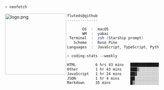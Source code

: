 ```zsh
> neofetch
```

<!--img align="left" src="https://github.com/fluteds.png" alt="logo.png" width="200"/>-->
<img align="left" src="https://external-content.duckduckgo.com/iu/?u=https%3A%2F%2F78.media.tumblr.com%2F975fca5f82161b190efdcaa05ffbd4ec%2Ftumblr_p6q6m9TJF01x3p3jmo1_500.png&f=1&nofb=1" alt="logo.png" width="200"/>

```csharp
fluteds@github
--------------

       OS  :  macOS
       WM  :  yabai
 Terminal  :  zsh (Starship prompt)  
   Scheme  :  Rose Pine  
Languages  :  JavaScript, TypeScript, Python, HTML, CSS  

```

```zsh
> coding-stats --weekly
```

<!--START_SECTION:waka-->

```txt
HTML         6 hrs 43 mins   █████████████▒░░░░░░░░░░░   53.73 %
Other        1 hr 43 mins    ███▒░░░░░░░░░░░░░░░░░░░░░   13.84 %
JavaScript   1 hr 24 mins    ██▓░░░░░░░░░░░░░░░░░░░░░░   11.22 %
JSON         1 hr 4 mins     ██░░░░░░░░░░░░░░░░░░░░░░░   08.61 %
Markdown     35 mins         █▒░░░░░░░░░░░░░░░░░░░░░░░   04.78 %
```

<!--END_SECTION:waka-->
